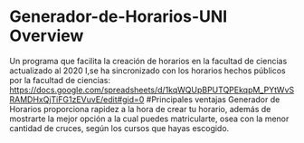 # Generador-de-Horarios-UNI Overview
Un programa que facilita la creación de horarios en la facultad de ciencias actualizado al 2020 I,se ha sincronizado con los horarios hechos públicos por la facultad de ciencias: <https://docs.google.com/spreadsheets/d/1kqWQUpBPUTQPEkqpM_PYtWvSRAMDHxQjTiFG1zEVuvE/edit#gid=0>
#Principales ventajas
Generador de Horarios proporciona rapidez a la hora de crear tu horario, además de mostrarte la mejor opción a la cual puedes matricularte, osea con la menor cantidad de cruces, según los cursos que hayas escogido.
